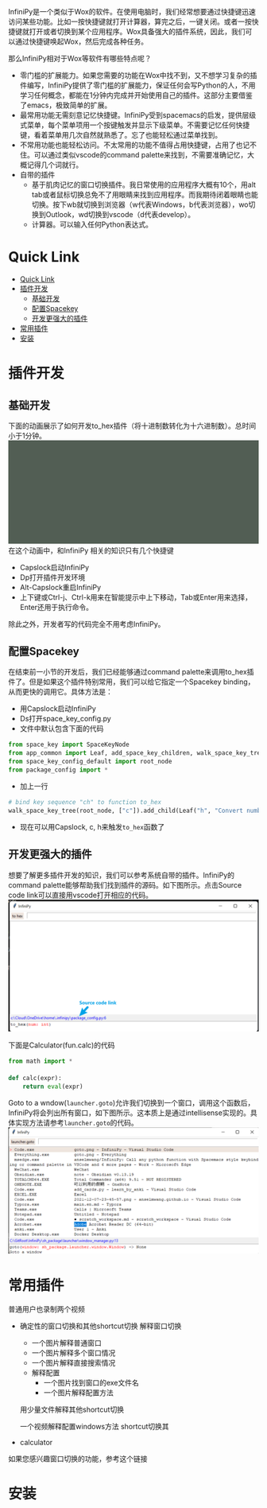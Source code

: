 InfiniPy是一个类似于Wox的软件。在使用电脑时，我们经常想要通过快捷键迅速访问某些功能。比如一按快捷键就打开计算器，算完之后，一键关闭。或者一按快捷键就打开或者切换到某个应用程序。Wox具备强大的插件系统，因此，我们可以通过快捷键唤起Wox，然后完成各种任务。

那么InfiniPy相对于Wox等软件有哪些特点呢？
- 零门槛的扩展能力。如果您需要的功能在Wox中找不到，又不想学习复杂的插件编写，InfiniPy提供了零门槛的扩展能力，保证任何会写Python的人，不用学习任何概念，都能在1分钟内完成并开始使用自己的插件。这部分主要借鉴了emacs，极致简单的扩展。
- 最常用功能无需刻意记忆快捷键。InfiniPy受到spacemacs的启发，提供层级式菜单，每个菜单项用一个按键触发并显示下级菜单。不需要记忆任何快捷键，看着菜单用几次自然就熟悉了。忘了也能轻松通过菜单找到。
- 不常用功能也能轻松访问。不太常用的功能不值得占用快捷键，占用了也记不住。可以通过类似vscode的command palette来找到，不需要准确记忆，大概记得几个词就行。
- 自带的插件
	- 基于肌肉记忆的窗口切换插件。我日常使用的应用程序大概有10个，用alt tab或者鼠标切换总免不了用眼睛来找到应用程序。而我期待闭着眼睛也能切换。按下wb就切换到浏览器（w代表Windows，b代表浏览器），wo切换到Outlook，wd切换到vscode（d代表develop）。
	- 计算器。可以输入任何Python表达式。

# Quick Link
- [Quick Link](#quick-link)
- [插件开发](#插件开发)
  - [基础开发](#基础开发)
  - [配置Spacekey](#配置spacekey)
  - [开发更强大的插件](#开发更强大的插件)
- [常用插件](#常用插件)
- [安装](#安装)

# 插件开发

## 基础开发
下面的动画展示了如何开发to_hex插件（将十进制数转化为十六进制数）。总时间小于1分钟。
![](attachments/plugin_development.gif)
在这个动画中，和InfiniPy
相关的知识只有几个快捷键
- Capslock启动InfiniPy
- Dp打开插件开发环境
- Alt-Capslock重启InfiniPy
- 上下键或Ctrl-j、Ctrl-k用来在智能提示中上下移动，Tab或Enter用来选择，Enter还用于执行命令。

除此之外，开发者写的代码完全不用考虑InfiniPy。

## 配置Spacekey

在结束前一小节的开发后，我们已经能够通过command palette来调用to_hex插件了。但是如果这个插件特别常用，我们可以给它指定一个Spacekey binding，从而更快的调用它。具体方法是：
- 用Capslock启动InfiniPy
- Ds打开space_key_config.py
- 文件中默认包含下面的代码
```python
from space_key import SpaceKeyNode
from app_common import Leaf, add_space_key_children, walk_space_key_tree
from space_key_config_default import root_node
from package_config import *
```
- 加上一行
```python
# bind key sequence "ch" to function to_hex
walk_space_key_tree(root_node, ["c"]).add_child(Leaf("h", "Convert number to hex", to_hex))
```
- 现在可以用Capslock, c, h来触发`to_hex`函数了

## 开发更强大的插件
想要了解更多插件开发的知识，我们可以参考系统自带的插件。InfiniPy的command palette能够帮助我们找到插件的源码。如下图所示。点击Source code link可以直接用vscode打开相应的代码。
![](attachments/command_palette.png)

下面是Calculator(fun.calc)的代码
```python
from math import *

def calc(expr):
    return eval(expr)
```

Goto to a wndow(`launcher.goto`)允许我们切换到一个窗口，调用这个函数后，InfiniPy将会列出所有窗口，如下图所示。这本质上是通过intellisense实现的。具体实现方法请参考`launcher.goto`的代码。
![](attachments/goto_windows.png)
# 常用插件


普通用户也录制两个视频

- 确定性的窗口切换和其他shortcut切换
    解释窗口切换
    - 一个图片解释普通窗口
    - 一个图片解释多个窗口情况
    - 一个图片解释直接搜索情况
    - 解释配置 
      - 一个图片找到窗口的exe文件名
      - 一个图片解释配置方法
    
    用少量文件解释其他shortcut切换

    一个视频解释配置windows方法
    shortcut切换其
- calculator

如果您感兴趣窗口切换的功能，参考这个链接

# 安装